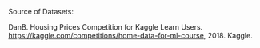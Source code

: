 Source of Datasets:

DanB. Housing Prices Competition for Kaggle Learn Users. https://kaggle.com/competitions/home-data-for-ml-course, 2018. Kaggle.
